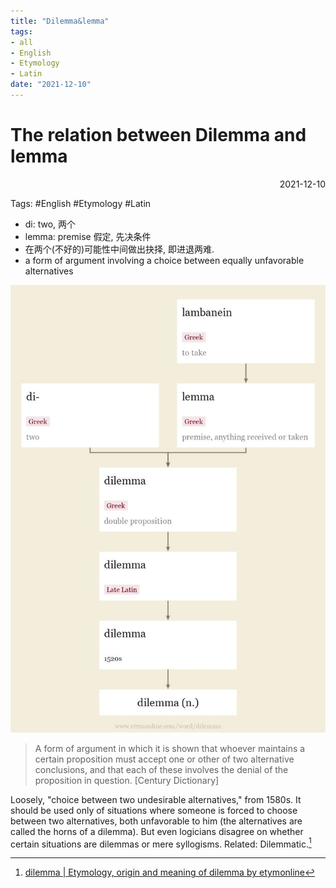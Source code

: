 ```yaml
---
title: "Dilemma&lemma"
tags:
- all
- English
- Etymology
- Latin
date: "2021-12-10"
---
```

# The relation between Dilemma and lemma

<div align="right"> 2021-12-10</div>

Tags: #English #Etymology #Latin 

- di: two, 两个
- lemma: premise 假定, 先决条件
- 在两个(不好的)可能性中间做出抉择, 即进退两难.
- a form of argument involving a choice between equally unfavorable alternatives

![](notes/2021/2021.12/assets/img_2022-10-15-1.png)

> A form of argument in which it is shown that whoever maintains a certain proposition must accept one or other of two alternative conclusions, and that each of these involves the denial of the proposition in question. [Century Dictionary]

Loosely, "choice between two undesirable alternatives," from 1580s. It should be used only of situations where someone is forced to choose between two alternatives, both unfavorable to him (the alternatives are called the horns of a dilemma). But even logicians disagree on whether certain situations are dilemmas or mere syllogisms. Related: Dilemmatic.[^1]


[^1]: [dilemma | Etymology, origin and meaning of dilemma by etymonline](https://www.etymonline.com/word/dilemma)
